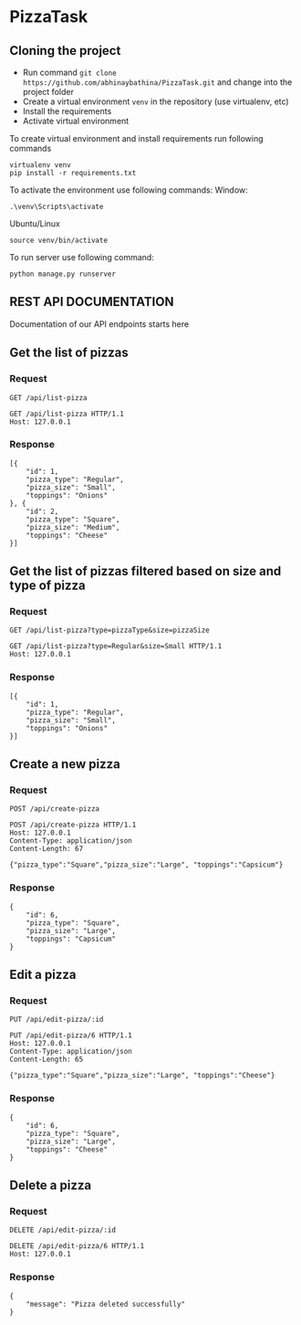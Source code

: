 # PizzaTask

## Cloning the project  
* Run command `git clone https://github.com/abhinaybathina/PizzaTask.git` and change into the project folder
* Create a virtual environment `venv` in the repository (use virtualenv, etc)
* Install the requirements
* Activate virtual environment

To create virtual environment and install requirements run following commands
```shell script
virtualenv venv
pip install -r requirements.txt
```

To activate the environment use following commands:
Window: 
```shell script
.\venv\Scripts\activate
```
Ubuntu/Linux
```shell script
source venv/bin/activate
```

To run server use following command:
```shell script
python manage.py runserver
```

## REST API DOCUMENTATION

Documentation of our API endpoints starts here

## Get the list of pizzas

### Request

`GET /api/list-pizza`

    GET /api/list-pizza HTTP/1.1
    Host: 127.0.0.1

### Response

    [{
        "id": 1,
        "pizza_type": "Regular",
        "pizza_size": "Small",
        "toppings": "Onions"
    }, {
        "id": 2,
        "pizza_type": "Square",
        "pizza_size": "Medium",
        "toppings": "Cheese"
    }]

## Get the list of pizzas filtered based on size and type of pizza

### Request

`GET /api/list-pizza?type=pizzaType&size=pizzaSize`

    GET /api/list-pizza?type=Regular&size=Small HTTP/1.1
    Host: 127.0.0.1

### Response

    [{
        "id": 1,
        "pizza_type": "Regular",
        "pizza_size": "Small",
        "toppings": "Onions"
    }]

## Create a new pizza

### Request

`POST /api/create-pizza`

    POST /api/create-pizza HTTP/1.1
    Host: 127.0.0.1
    Content-Type: application/json
    Content-Length: 67

    {"pizza_type":"Square","pizza_size":"Large", "toppings":"Capsicum"}

### Response

    {
        "id": 6,
        "pizza_type": "Square",
        "pizza_size": "Large",
        "toppings": "Capsicum"
    }

## Edit a pizza

### Request

`PUT /api/edit-pizza/:id`

    PUT /api/edit-pizza/6 HTTP/1.1
    Host: 127.0.0.1
    Content-Type: application/json
    Content-Length: 65

    {"pizza_type":"Square","pizza_size":"Large", "toppings":"Cheese"}

### Response

    {
        "id": 6,
        "pizza_type": "Square",
        "pizza_size": "Large",
        "toppings": "Cheese"
    }

## Delete a pizza

### Request

`DELETE /api/edit-pizza/:id`

    DELETE /api/edit-pizza/6 HTTP/1.1
    Host: 127.0.0.1

### Response

    {
        "message": "Pizza deleted successfully"
    }
